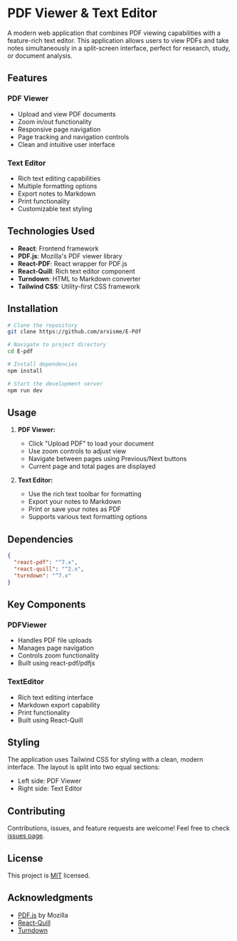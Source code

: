 # PDF Viewer & Text Editor

A modern web application that combines PDF viewing capabilities with a feature-rich text editor. This application allows users to view PDFs and take notes simultaneously in a split-screen interface, perfect for research, study, or document analysis.

## Features

### PDF Viewer
- Upload and view PDF documents
- Zoom in/out functionality
- Responsive page navigation
- Page tracking and navigation controls
- Clean and intuitive user interface

### Text Editor
- Rich text editing capabilities
- Multiple formatting options
- Export notes to Markdown
- Print functionality
- Customizable text styling

## Technologies Used

- **React**: Frontend framework
- **PDF.js**: Mozilla's PDF viewer library
- **React-PDF**: React wrapper for PDF.js
- **React-Quill**: Rich text editor component
- **Turndown**: HTML to Markdown converter
- **Tailwind CSS**: Utility-first CSS framework

## Installation

```bash
# Clone the repository
git clone https://github.com/arxisme/E-Pdf

# Navigate to project directory
cd E-pdf

# Install dependencies
npm install

# Start the development server
npm run dev
```

## Usage

1. **PDF Viewer:**
   - Click "Upload PDF" to load your document
   - Use zoom controls to adjust view
   - Navigate between pages using Previous/Next buttons
   - Current page and total pages are displayed

2. **Text Editor:**
   - Use the rich text toolbar for formatting
   - Export your notes to Markdown
   - Print or save your notes as PDF
   - Supports various text formatting options

## Dependencies

```json
{
  "react-pdf": "^7.x",
  "react-quill": "^2.x",
  "turndown": "^7.x"
}
```

## Key Components

### PDFViewer
- Handles PDF file uploads
- Manages page navigation
- Controls zoom functionality
- Built using react-pdf/pdfjs

### TextEditor
- Rich text editing interface
- Markdown export capability
- Print functionality
- Built using React-Quill

## Styling

The application uses Tailwind CSS for styling with a clean, modern interface. The layout is split into two equal sections:
- Left side: PDF Viewer
- Right side: Text Editor

## Contributing

Contributions, issues, and feature requests are welcome! Feel free to check [issues page](your-issues-url).

## License

This project is [MIT](LICENSE) licensed.

## Acknowledgments

- [PDF.js](https://mozilla.github.io/pdf.js/) by Mozilla
- [React-Quill](https://github.com/zenoamaro/react-quill)
- [Turndown](https://github.com/mixmark-io/turndown)